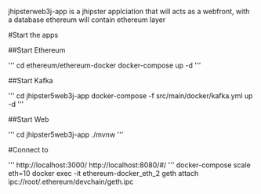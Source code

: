 jhipsterweb3j-app is a jhipster applciation that will acts as a webfront, with a database
ethereum will contain ethereum layer

#Start the apps

##Start Ethereum

'''
cd ethereum/ethereum-docker
docker-compose up -d
'''


##Start Kafka

'''
cd jhipster5web3j-app
docker-compose -f src/main/docker/kafka.yml up -d
'''

##Start Web

'''
cd jhipster5web3j-app
./mvnw
'''

#Connect to

'''
http://localhost:3000/
http://localhost:8080/#/
'''
docker-compose scale eth=10
docker exec -it ethereum-docker_eth_2 geth attach ipc://root/.ethereum/devchain/geth.ipc